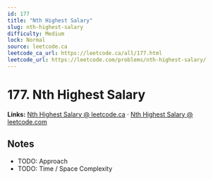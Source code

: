 ```yaml
--- 
id: 177
title: "Nth Highest Salary"
slug: nth-highest-salary
difficulty: Medium
lock: Normal
source: leetcode.ca
leetcode_ca_url: https://leetcode.ca/all/177.html
leetcode_url: https://leetcode.com/problems/nth-highest-salary/
---
```


# 177. Nth Highest Salary

**Links:** [Nth Highest Salary @ leetcode.ca](https://leetcode.ca/all/177.html) · [Nth Highest Salary @ leetcode.com](https://leetcode.com/problems/nth-highest-salary/)

## Notes
- TODO: Approach
- TODO: Time / Space Complexity
